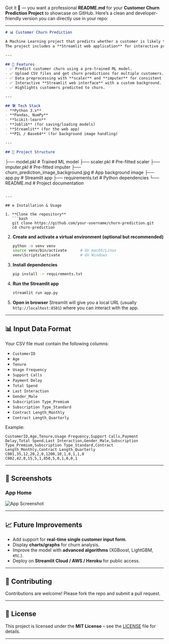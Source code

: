 Got it 🚀 — you want a professional **README.md** for your **Customer Churn Prediction Project** to showcase on GitHub.
Here’s a clean and developer-friendly version you can directly use in your repo:

---

```markdown
# 📊 Customer Churn Prediction

A Machine Learning project that predicts whether a customer is likely to **churn (leave)** or **stay** based on their behavior and subscription details.  
The project includes a **Streamlit web application** for interactive predictions and supports **CSV file uploads** for batch predictions.

---

## 🚀 Features
- ✅ Predict customer churn using a pre-trained ML model.  
- ✅ Upload CSV files and get churn predictions for multiple customers.  
- ✅ Data preprocessing with **scaler** and **imputer** for consistent results.  
- ✅ Interactive **Streamlit web interface** with a custom background.  
- ✅ Highlights customers predicted to churn.  

---

## 🛠️ Tech Stack
- **Python 3.x**
- **Pandas, NumPy**
- **Scikit-learn**
- **Joblib** (for saving/loading models)
- **Streamlit** (for the web app)
- **PIL / Base64** (for background image handling)

---

## 📂 Project Structure
```

├── model.pkl                   # Trained ML model
├── scaler.pkl                  # Pre-fitted scaler
├── imputer.pkl                 # Pre-fitted imputer
├── churn\_prediction\_image\_background.jpg  # App background image
├── app.py                      # Streamlit app
├── requirements.txt            # Python dependencies
└── README.md                   # Project documentation

````

---

## ⚙️ Installation & Usage

1. **Clone the repository**
   ```bash
   git clone https://github.com/your-username/churn-prediction.git
   cd churn-prediction
````

2. **Create and activate a virtual environment (optional but recommended)**

   ```bash
   python -m venv venv
   source venv/bin/activate      # On macOS/Linux
   venv\Scripts\activate         # On Windows
   ```

3. **Install dependencies**

   ```bash
   pip install -r requirements.txt
   ```

4. **Run the Streamlit app**

   ```bash
   streamlit run app.py
   ```

5. **Open in browser**
   Streamlit will give you a local URL (usually `http://localhost:8501`) where you can interact with the app.

---

## 📊 Input Data Format

Your CSV file must contain the following columns:

* `CustomerID`
* `Age`
* `Tenure`
* `Usage Frequency`
* `Support Calls`
* `Payment Delay`
* `Total Spend`
* `Last Interaction`
* `Gender_Male`
* `Subscription Type_Premium`
* `Subscription Type_Standard`
* `Contract Length_Monthly`
* `Contract Length_Quarterly`

Example:

```csv
CustomerID,Age,Tenure,Usage Frequency,Support Calls,Payment Delay,Total Spend,Last Interaction,Gender_Male,Subscription Type_Premium,Subscription Type_Standard,Contract Length_Monthly,Contract Length_Quarterly
C001,35,12,20,2,0,1200,10,1,0,1,1,0
C002,42,8,15,5,1,850,5,0,1,0,0,1
```

---

## 📸 Screenshots

### App Home

![App Screenshot](churn_prediction_image_background.jpg)

---

## 📈 Future Improvements

* Add support for **real-time single customer input form**.
* Display **charts/graphs** for churn analysis.
* Improve the model with **advanced algorithms** (XGBoost, LightGBM, etc.).
* Deploy on **Streamlit Cloud / AWS / Heroku** for public access.

---

## 🤝 Contributing

Contributions are welcome! Please fork the repo and submit a pull request.

---

## 📜 License

This project is licensed under the **MIT License** – see the [LICENSE](LICENSE) file for details.

---

